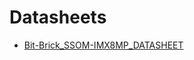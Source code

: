 # Datasheets

- [Bit-Brick_SSOM-IMX8MP_DATASHEET](https://gitee.com/bit-brick/datasheets/blob/main/SSOM-IMX8MP/Bit-Brick_SSOM-IMX8MP_DATASHEET.pdf)

